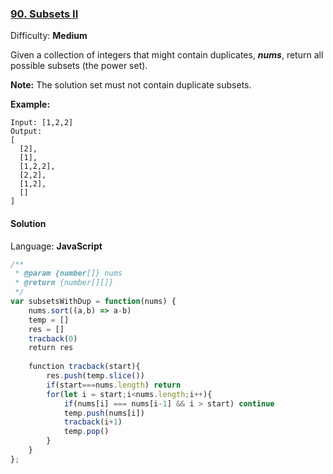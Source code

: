 ### [90\. Subsets II](https://leetcode.com/problems/subsets-ii/)

Difficulty: **Medium**


Given a collection of integers that might contain duplicates, **_nums_**, return all possible subsets (the power set).

**Note:** The solution set must not contain duplicate subsets.

**Example:**

```
Input: [1,2,2]
Output:
[
  [2],
  [1],
  [1,2,2],
  [2,2],
  [1,2],
  []
]
```


#### Solution

Language: **JavaScript**

```javascript
/**
 * @param {number[]} nums
 * @return {number[][]}
 */
var subsetsWithDup = function(nums) {
    nums.sort((a,b) => a-b)
    temp = []
    res = []
    tracback(0)
    return res
    
    function tracback(start){
        res.push(temp.slice())
        if(start===nums.length) return
        for(let i = start;i<nums.length;i++){
            if(nums[i] === nums[i-1] && i > start) continue
            temp.push(nums[i])
            tracback(i+1)
            temp.pop()
        }
    }
};
```

